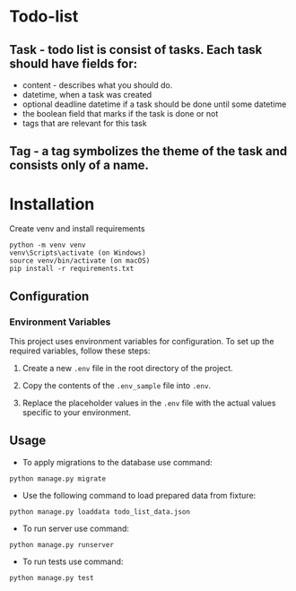 # Todo-list

## Task - todo list is consist of tasks. Each task should have fields for:
- content - describes what you should do.
- datetime, when a task was created
- optional deadline datetime if a task should be done until some datetime
- the boolean field that marks if the task is done or not
- tags that are relevant for this task

## Tag - a tag symbolizes the theme of the task and consists only of a name.

# Installation

Create venv and install requirements


```
python -m venv venv
venv\Scripts\activate (on Windows)
source venv/bin/activate (on macOS)
pip install -r requirements.txt
```

## Configuration

### Environment Variables

This project uses environment variables for configuration. To set up the required variables, follow these steps:

1. Create a new `.env` file in the root directory of the project.

2. Copy the contents of the `.env_sample` file into `.env`.

3. Replace the placeholder values in the `.env` file with the actual values specific to your environment.

## Usage

- To apply migrations to the database use command:
```
python manage.py migrate
```
- Use the following command to load prepared data from fixture:
```
python manage.py loaddata todo_list_data.json
```

- To run server use command:
```
python manage.py runserver
```
- To run tests use command:
```
python manage.py test
```
